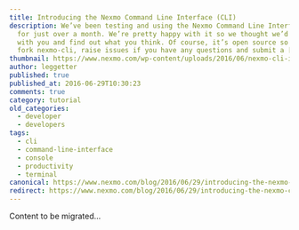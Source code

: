 ```yaml
---
title: Introducing the Nexmo Command Line Interface (CLI)
description: We’ve been testing and using the Nexmo Command Line Interface (CLI)
  for just over a month. We’re pretty happy with it so we thought we’d share it
  with you and find out what you think. Of course, it’s open source so please do
  fork nexmo-cli, raise issues if you have any questions and submit a […]
thumbnail: https://www.nexmo.com/wp-content/uploads/2016/06/nexmo-cli-installed.jpg
author: leggetter
published: true
published_at: 2016-06-29T10:30:23
comments: true
category: tutorial
old_categories:
  - developer
  - developers
tags:
  - cli
  - command-line-interface
  - console
  - productivity
  - terminal
canonical: https://www.nexmo.com/blog/2016/06/29/introducing-the-nexmo-command-line-interface-cli
redirect: https://www.nexmo.com/blog/2016/06/29/introducing-the-nexmo-command-line-interface-cli
---
```

Content to be migrated...